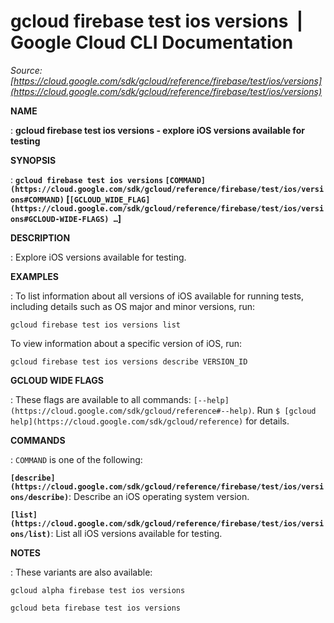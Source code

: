 # gcloud firebase test ios versions  |  Google Cloud CLI Documentation

*Source: [https://cloud.google.com/sdk/gcloud/reference/firebase/test/ios/versions](https://cloud.google.com/sdk/gcloud/reference/firebase/test/ios/versions)*

**NAME**

: **gcloud firebase test ios versions - explore iOS versions available for testing**

**SYNOPSIS**

: **`gcloud firebase test ios versions` `[COMMAND](https://cloud.google.com/sdk/gcloud/reference/firebase/test/ios/versions#COMMAND)` [`[GCLOUD_WIDE_FLAG](https://cloud.google.com/sdk/gcloud/reference/firebase/test/ios/versions#GCLOUD-WIDE-FLAGS) …`]**

**DESCRIPTION**

: Explore iOS versions available for testing.

**EXAMPLES**

: To list information about all versions of iOS available for running tests,
including details such as OS major and minor versions, run:

```
gcloud firebase test ios versions list
```

To view information about a specific version of iOS, run:

```
gcloud firebase test ios versions describe VERSION_ID
```

**GCLOUD WIDE FLAGS**

: These flags are available to all commands: `[--help](https://cloud.google.com/sdk/gcloud/reference#--help)`.
Run `$ [gcloud help](https://cloud.google.com/sdk/gcloud/reference)` for details.

**COMMANDS**

: ``COMMAND`` is one of the following:

**`[describe](https://cloud.google.com/sdk/gcloud/reference/firebase/test/ios/versions/describe)`**:
Describe an iOS operating system version.

**`[list](https://cloud.google.com/sdk/gcloud/reference/firebase/test/ios/versions/list)`**:
List all iOS versions available for testing.

**NOTES**

: These variants are also available:

```
gcloud alpha firebase test ios versions
```

```
gcloud beta firebase test ios versions
```